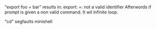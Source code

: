 "export foo = bar" results in: export: =: not a valid identifier
	Afterwords if prompt is given a non valid command. It wil infinite loop.

"cd" segfaults minishell


